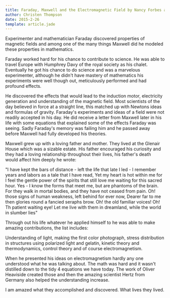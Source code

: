 ```yaml
---
title: Faraday, Maxwell and the Electromagnetic Field by Nancy Forbes and Basil Mahon
author: Christen Thompson
date: 2015-2-26
template: article.jade 
---
```


Experimenter and mathematician Faraday discovered properties of magnetic fields and among one of the many things Maxwell did he modeled these properties in mathematics. 

<span class="more"></span>

Faraday worked hard for his chance to contribute to science. He was able to travel Europe with Humphrey Davy of the royal society as his chalet. Eventually he got his chance to do science and was a marvelous experimenter, although he didn't have mastery of mathematics his experiments were well though out, meticulously performed and had profound effects.

He discovered the effects that would lead to the induction motor, electricity generation and understanding of the magnetic field.  Most scientists of the day believed in force at a straight line, this matched up with Newtons ideas and formulas of gravity.  Faraday's experiments and ideas of a field were not readily accepted in his day.  He did receive a letter from Maxwell later in his life with some equations that explained some of the effects Faraday was seeing.  Sadly Faraday's memory was failing him and he passed away before Maxwell had fully developed his theories.

Maxwell grew up with a loving father and mother. They lived at the Glenair House which was a sizable estate.  His father encouraged his curiosity and they had a loving relationship throughout their lives, his father's death would affect him deeply he wrote:

"I have kept the bars of distance - left the life that late I led - I remember years and labors as a tale that I have read, Yet my heart is hot within me for I feel the gentle power of the spirits that still love me waiting for this sacred hour. Yes - I know the forms that meet me, but are phantoms of the brain.  For they walk in mortal bodies, and they have not ceased from pain. Oh! those signs of human weakness, left behind for ever now, Dearer far to me then glories round a fancied seraphs brow. Oh! the old familiar voices! Oh! Th patient waiting eye! Let me live with them in dreamland, while the world in slumber lies"

Through out his life whatever he applied himself to he was able to make amazing contributions, the list includes:

Understanding of light, making the first color photograph, stress distribution in structures using polarized light and gelatin, kinetic theory and thermodynamics, control theory and of course electromagnetism.

When he presented his ideas on electromagnetism hardly any one understood what he was talking about. The math was hard and it wasn't distilled down to the tidy 4 equations we have today.  The work of Oliver Heaviside created those and then the amazing scientist Hertz from Germany also helped the understanding increase.

I am amazed what they accomplished and discovered.  What lives they lived.